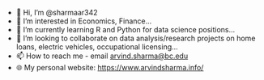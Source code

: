 - 👋 Hi, I’m @sharmaar342
- 👀 I’m interested in Economics, Finance...
- 🌱 I’m currently learning R and Python for data science positions...
- 💞️ I’m looking to collaborate on data analysis/research projects on home loans, electric vehicles, occupational licensing... 
- 📫 How to reach me - email arvind.sharma@bc.edu
- 🌐 My personal website: https://www.arvindsharma.info/

<!---
sharmaar342/sharmaar342 is a ✨ special ✨ repository because its `README.md` (this file) appears on your GitHub profile.
You can click the Preview link to take a look at your changes.
--->
